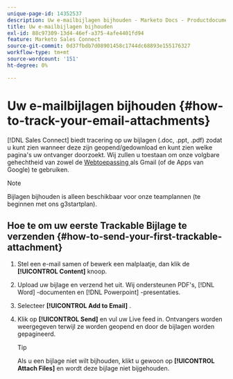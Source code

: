 ```yaml
---
unique-page-id: 14352537
description: Uw e-mailbijlagen bijhouden - Marketo Docs - Productdocumentatie
title: Uw e-mailbijlagen bijhouden
exl-id: 88c97309-13d4-46ef-a375-4afe4401fd94
feature: Marketo Sales Connect
source-git-commit: 0d37fbdb7d08901458c1744dc68893e155176327
workflow-type: tm+mt
source-wordcount: '151'
ht-degree: 0%

---
```


# Uw e-mailbijlagen bijhouden {#how-to-track-your-email-attachments}

[!DNL Sales Connect] biedt tracering op uw bijlagen (.doc, .ppt, .pdf) zodat u kunt zien wanneer deze zijn geopend/gedownload en kunt zien welke pagina&#39;s uw ontvanger doorzoekt. Wij zullen u toestaan om onze volgbare gehechtheid van zowel de [ Webtoepassing ](https://toutapp.com/login) als Gmail (of de Apps van Google) te gebruiken.

>[!NOTE]
>
>Bijlagen bijhouden is alleen beschikbaar voor onze teamplannen (te beginnen met ons g3startplan).

## Hoe te om uw eerste Trackable Bijlage te verzenden {#how-to-send-your-first-trackable-attachment}

1. Stel een e-mail samen of bewerk een malplaatje, dan klik de **[!UICONTROL Content]** knoop.

1. Upload uw bijlage en verzend het uit. Wij ondersteunen PDF&#39;s, [!DNL Word] -documenten en [!DNL Powerpoint] -presentaties.

1. Selecteer **[!UICONTROL Add to Email]** .

1. Klik op **[!UICONTROL Send]** en vul uw Live feed in. Ontvangers worden weergegeven terwijl ze worden geopend en door de bijlagen worden gepagineerd.

   >[!TIP]
   >
   >Als u een bijlage niet wilt bijhouden, klikt u gewoon op **[!UICONTROL Attach Files]** en wordt deze bijlage niet bijgehouden.
